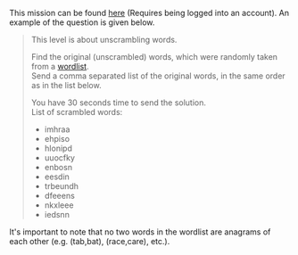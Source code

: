 This mission can be found [here](https://www.hackthissite.org/missions/prog/1/) (Requires being logged into an account). An example of the question is given below.
>  This level is about unscrambling words.  
>    
>  Find the original (unscrambled) words, which were randomly taken from a [wordlist](Level01/wordlist.txt).  
>  Send a comma separated list of the original words, in the same order as in the list below.
>    
>  You have 30 seconds time to send the solution.  
>  List of scrambled words:  
>  * imhraa  
>  * ehpiso  
>  * hlonipd  
>  * uuocfky  
>  * enbosn  
>  * eesdin  
>  * trbeundh  
>  * dfeeens  
>  * nkxleee  
>  * iedsnn

It's important to note that no two words in the wordlist are anagrams of each other (e.g. (tab,bat), (race,care), etc.).

